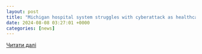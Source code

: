 ```yaml
---
layout: post
title: "Michigan hospital system struggles with cyberattack as healthcare industry decries ’Russian’ ransomware"
date: 2024-08-08 03:27:01 +0000
categories: [news]
---
```


[Читати далі](https://therecord.media/michigan-hospital-system-struggling-after-cyberattack)
